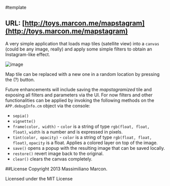 #template

## URL: [http://toys.marcon.me/mapstagram](http://toys.marcon.me/mapstagram)

A very simple application that loads map tiles (satellite view) into a `canvas` (could be any image, really) and apply some simple filters to obtain an Instagram-like effect.

![image](https://raw.github.com/mmarcon/toys/gh-pages/mapstagram/img/shot.png)

Map tile can be replaced with a new one in a random location by pressing the (?) button.

Future enhancements will include saving the *mapstagramized* tile and exposing all filters and parameters via the UI. For now filters and other functionalities can be applied by invoking the following methods on the `APP.debugInfo.cm` object via the console:

 * `sepia()`
 * `vignette()`
 * `frame(color, width)` - `color` is a string of type `rgb(float, float, float)`, `width` is a number and is expressed in pixels.
 * `tint(color, opacity)` - `color` is a string of type `rgb(float, float, float)`, `opacity` is a float. Applies a colored layer on top of the image.
 * `save()` opens a popup with the resulting image that can be saved locally.
 * `restore()` revert image back to the original.
 * `clear()` clears the canvas completely.

##License
Copyright 2013 Massimiliano Marcon.

Licensed under the MIT License